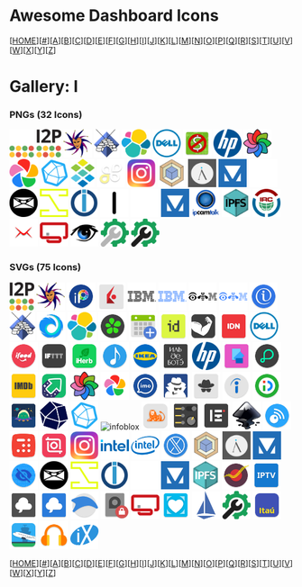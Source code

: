 # Awesome Dashboard Icons

[[HOME](..)][[#](gallery.md)][[A](gallery-a.md)][[B](gallery-b.md)][[C](gallery-c.md)][[D](gallery-d.md)][[E](gallery-e.md)][[F](gallery-f.md)][[G](gallery-g.md)][[H](gallery-h.md)][[I](gallery-i.md)][[J](gallery-j.md)][[K](gallery-k.md)][[L](gallery-l.md)][[M](gallery-m.md)][[N](gallery-n.md)][[O](gallery-o.md)][[P](gallery-p.md)][[Q](gallery-q.md)][[R](gallery-r.md)][[S](gallery-s.md)][[T](gallery-t.md)][[U](gallery-u.md)][[V](gallery-v.md)][[W](gallery-w.md)][[X](gallery-x.md)][[Y](gallery-y.md)][[Z](gallery-z.md)]

# Gallery: I

### PNGs (32 Icons)

<img src="../icons/i2p-light.png" alt="i2p-light" height="50"> <img src="../icons/i2p.png" alt="i2p" height="50"> <img src="../icons/i2pd.png" alt="i2pd" height="50"> <img src="../icons/icecast.png" alt="icecast" height="50"> <img src="../icons/icinga.png" alt="icinga" height="50"> <img src="../icons/idrac.png" alt="idrac" height="50"> <img src="../icons/ihatemoney.png" alt="ihatemoney" height="50"> <img src="../icons/ilo.png" alt="ilo" height="50"> <img src="../icons/immich-kiosk.png" alt="immich-kiosk" height="50"> <img src="../icons/immich.png" alt="immich" height="50"> <img src="../icons/influxdb.png" alt="influxdb" height="50"> <img src="../icons/infoblox.png" alt="infoblox" height="50"> <img src="../icons/insanelymac.png" alt="insanelymac" height="50"> <img src="../icons/instagram.png" alt="instagram" height="50"> <img src="../icons/inventree.png" alt="inventree" height="50"> <img src="../icons/invidious.png" alt="invidious" height="50"> <img src="../icons/invisioncommunity.png" alt="invisioncommunity" height="50"> <img src="../icons/invoiceninja-light.png" alt="invoiceninja-light" height="50"> <img src="../icons/invoiceninja.png" alt="invoiceninja" height="50"> <img src="../icons/invoke-ai.png" alt="invoke-ai" height="50"> <img src="../icons/iobroker.png" alt="iobroker" height="50"> <img src="../icons/ionos-dark.png" alt="ionos-dark" height="50"> <img src="../icons/ionos-light.png" alt="ionos-light" height="50"> <img src="../icons/ipboard.png" alt="ipboard" height="50"> <img src="../icons/ipcamtalk.png" alt="ipcamtalk" height="50"> <img src="../icons/ipfs.png" alt="ipfs" height="50"> <img src="../icons/irc.png" alt="irc" height="50"> <img src="../icons/iredmail.png" alt="iredmail" height="50"> <img src="../icons/ispconfig.png" alt="ispconfig" height="50"> <img src="../icons/ispy.png" alt="ispy" height="50"> <img src="../icons/it-tools-light.png" alt="it-tools-light" height="50"> <img src="../icons/it-tools.png" alt="it-tools" height="50">

### SVGs (75 Icons)

<img src="../icons/i2p.svg" alt="i2p" height="50"> <img src="../icons/i2pd.svg" alt="i2pd" height="50"> <img src="../icons/ibispaint-x.svg" alt="ibispaint-x" height="50"> <img src="../icons/ibkr-mobile.svg" alt="ibkr-mobile" height="50"> <img src="../icons/ibm-logo-dark.svg" alt="ibm-logo-dark" height="50"> <img src="../icons/ibm-logo.svg" alt="ibm-logo" height="50"> <img src="../icons/ibm-rebus-dark.svg" alt="ibm-rebus-dark" height="50"> <img src="../icons/ibm-rebus.svg" alt="ibm-rebus" height="50"> <img src="../icons/icarros.svg" alt="icarros" height="50"> <img src="../icons/icecast.svg" alt="icecast" height="50"> <img src="../icons/iceraven.svg" alt="iceraven" height="50"> <img src="../icons/icinga.svg" alt="icinga" height="50"> <img src="../icons/icq.svg" alt="icq" height="50"> <img src="../icons/icsimport.svg" alt="icsimport" height="50"> <img src="../icons/idealista.svg" alt="idealista" height="50"> <img src="../icons/idle-daddy.svg" alt="idle-daddy" height="50"> <img src="../icons/idn.svg" alt="idn" height="50"> <img src="../icons/idrac.svg" alt="idrac" height="50"> <img src="../icons/ifood.svg" alt="ifood" height="50"> <img src="../icons/ifttt.svg" alt="ifttt" height="50"> <img src="../icons/iherb.svg" alt="iherb" height="50"> <img src="../icons/ijoy-music-player.svg" alt="ijoy-music-player" height="50"> <img src="../icons/ikea.svg" alt="ikea" height="50"> <img src="../icons/ile-de-beaute.svg" alt="ile-de-beaute" height="50"> <img src="../icons/ilo.svg" alt="ilo" height="50"> <img src="../icons/imagepipe.svg" alt="imagepipe" height="50"> <img src="../icons/imagin.svg" alt="imagin" height="50"> <img src="../icons/imdb.svg" alt="imdb" height="50"> <img src="../icons/imgur.svg" alt="imgur" height="50"> <img src="../icons/immich-kiosk.svg" alt="immich-kiosk" height="50"> <img src="../icons/immich.svg" alt="immich" height="50"> <img src="../icons/imo.svg" alt="imo" height="50"> <img src="../icons/inbrowser.svg" alt="inbrowser" height="50"> <img src="../icons/incognito-browser.svg" alt="incognito-browser" height="50"> <img src="../icons/indeed-job-search.svg" alt="indeed-job-search" height="50"> <img src="../icons/indriver.svg" alt="indriver" height="50"> <img src="../icons/infinity.svg" alt="infinity" height="50"> <img src="../icons/influx.svg" alt="influx" height="50"> <img src="../icons/influxdb.svg" alt="influxdb" height="50"> <img src="../icons/infoblox.svg" alt="infoblox" height="50"> <img src="../icons/ing-banking.svg" alt="ing-banking" height="50"> <img src="../icons/ingenuity-eq-player.svg" alt="ingenuity-eq-player" height="50"> <img src="../icons/inkhunter.svg" alt="inkhunter" height="50"> <img src="../icons/inkscape.svg" alt="inkscape" height="50"> <img src="../icons/inoreader.svg" alt="inoreader" height="50"> <img src="../icons/inshorts.svg" alt="inshorts" height="50"> <img src="../icons/inshot.svg" alt="inshot" height="50"> <img src="../icons/instagram.svg" alt="instagram" height="50"> <img src="../icons/intel-logo.svg" alt="intel-logo" height="50"> <img src="../icons/intel.svg" alt="intel" height="50"> <img src="../icons/intercept-x.svg" alt="intercept-x" height="50"> <img src="../icons/inventree.svg" alt="inventree" height="50"> <img src="../icons/invidious.svg" alt="invidious" height="50"> <img src="../icons/invisioncommunity.svg" alt="invisioncommunity" height="50"> <img src="../icons/invizible-pro.svg" alt="invizible-pro" height="50"> <img src="../icons/invoiceninja.svg" alt="invoiceninja" height="50"> <img src="../icons/invoke-ai.svg" alt="invoke-ai" height="50"> <img src="../icons/iobroker.svg" alt="iobroker" height="50"> <img src="../icons/ionos.svg" alt="ionos" height="50"> <img src="../icons/ipboard.svg" alt="ipboard" height="50"> <img src="../icons/ipfs.svg" alt="ipfs" height="50"> <img src="../icons/ippb-mobile.svg" alt="ippb-mobile" height="50"> <img src="../icons/iptv.svg" alt="iptv" height="50"> <img src="../icons/irccloud-enterprise.svg" alt="irccloud-enterprise" height="50"> <img src="../icons/irccloud.svg" alt="irccloud" height="50"> <img src="../icons/iron-browser.svg" alt="iron-browser" height="50"> <img src="../icons/is-phone-encrypted.svg" alt="is-phone-encrypted" height="50"> <img src="../icons/ispconfig.svg" alt="ispconfig" height="50"> <img src="../icons/istanbulkart.svg" alt="istanbulkart" height="50"> <img src="../icons/istio.svg" alt="istio" height="50"> <img src="../icons/it-tools.svg" alt="it-tools" height="50"> <img src="../icons/itau.svg" alt="itau" height="50"> <img src="../icons/itinerary.svg" alt="itinerary" height="50"> <img src="../icons/ivvovtech-music-player.svg" alt="ivvovtech-music-player" height="50"> <img src="../icons/ixsystems.svg" alt="ixsystems" height="50">

[[HOME](..)][[#](gallery.md)][[A](gallery-a.md)][[B](gallery-b.md)][[C](gallery-c.md)][[D](gallery-d.md)][[E](gallery-e.md)][[F](gallery-f.md)][[G](gallery-g.md)][[H](gallery-h.md)][[I](gallery-i.md)][[J](gallery-j.md)][[K](gallery-k.md)][[L](gallery-l.md)][[M](gallery-m.md)][[N](gallery-n.md)][[O](gallery-o.md)][[P](gallery-p.md)][[Q](gallery-q.md)][[R](gallery-r.md)][[S](gallery-s.md)][[T](gallery-t.md)][[U](gallery-u.md)][[V](gallery-v.md)][[W](gallery-w.md)][[X](gallery-x.md)][[Y](gallery-y.md)][[Z](gallery-z.md)]

